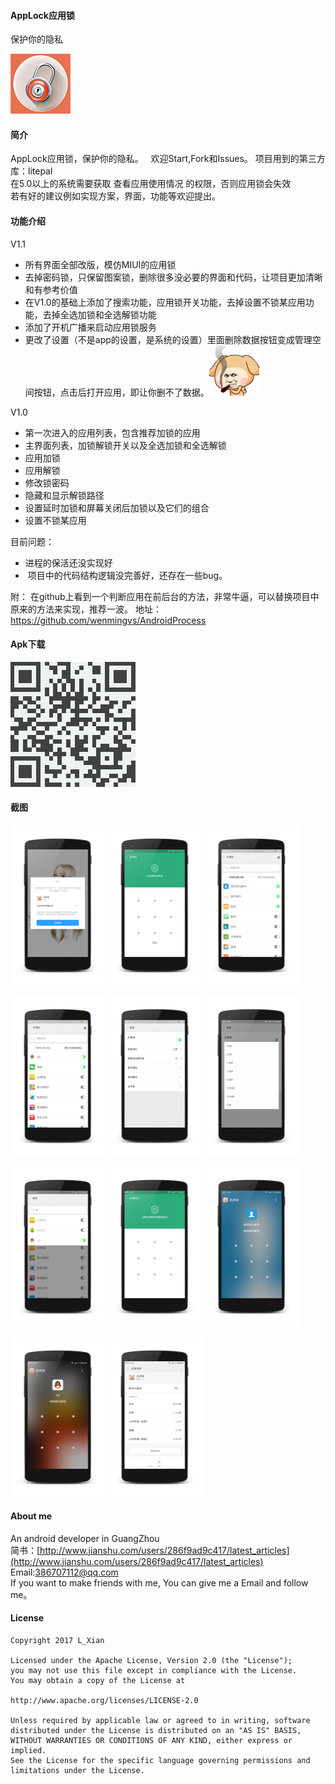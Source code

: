 #### AppLock应用锁

保护你的隐私

![](art/ic_launcher.png)

#### 简介  
AppLock应用锁，保护你的隐私。       
欢迎Start,Fork和Issues。
项目用到的第三方库：litepal     
在5.0以上的系统需要获取 查看应用使用情况 的权限，否则应用锁会失效   
若有好的建议例如实现方案，界面，功能等欢迎提出。

#### 功能介绍

V1.1
-  所有界面全部改版，模仿MIUI的应用锁
-  去掉密码锁，只保留图案锁，删除很多没必要的界面和代码，让项目更加清晰和有参考价值
-  在V1.0的基础上添加了搜索功能，应用锁开关功能，去掉设置不锁某应用功能，去掉全选加锁和全选解锁功能
-  添加了开机广播来启动应用锁服务
-  更改了设置（不是app的设置，是系统的设置）里面删除数据按钮变成管理空间按钮，点击后打开应用，即让你删不了数据。<img src="art/biaoqing.gif"/>

V1.0
-  第一次进入的应用列表，包含推荐加锁的应用
-  主界面列表，加锁解锁开关以及全选加锁和全选解锁
-  应用加锁
-  应用解锁
-  修改锁密码
-  隐藏和显示解锁路径
-  设置延时加锁和屏幕关闭后加锁以及它们的组合
-  设置不锁某应用


目前问题：
-  进程的保活还没实现好
-  项目中的代码结构逻辑没完善好，还存在一些bug。

附：
在github上看到一个判断应用在前后台的方法，非常牛逼，可以替换项目中原来的方法来实现，推荐一波。
地址：
https://github.com/wenmingvs/AndroidProcess


#### Apk下载
![](art/download.png)

#### 截图
<a href="art/1.png"><img src="art/1.png" width="30%"/></a>
<a href="art/2.png"><img src="art/2.png" width="30%"/></a>
<a href="art/3.png"><img src="art/3.png" width="30%"/></a>

<a href="art/4.png"><img src="art/4.png" width="30%"/></a>
<a href="art/5.png"><img src="art/5.png" width="30%"/></a>
<a href="art/6.png"><img src="art/6.png" width="30%"/></a>

<a href="art/7.png"><img src="art/7.png" width="30%"/></a>
<a href="art/8.png"><img src="art/8.png" width="30%"/></a>
<a href="art/9.png"><img src="art/9.png" width="30%"/></a>

<a href="art/10.png"><img src="art/10.png" width="30%"/></a>
<a href="art/11.png"><img src="art/11.png" width="30%"/></a>

#### About me
An android developer in GuangZhou  
简书：[http://www.jianshu.com/users/286f9ad9c417/latest_articles](http://www.jianshu.com/users/286f9ad9c417/latest_articles)   
Email:386707112@qq.com  
If you want to make friends with me, You can give me a Email and follow me。

#### License
```
Copyright 2017 L_Xian   
 
Licensed under the Apache License, Version 2.0 (the "License");  
you may not use this file except in compliance with the License.  
You may obtain a copy of the License at  

http://www.apache.org/licenses/LICENSE-2.0  

Unless required by applicable law or agreed to in writing, software  
distributed under the License is distributed on an "AS IS" BASIS,  
WITHOUT WARRANTIES OR CONDITIONS OF ANY KIND, either express or implied.  
See the License for the specific language governing permissions and  
limitations under the License.
```
```
